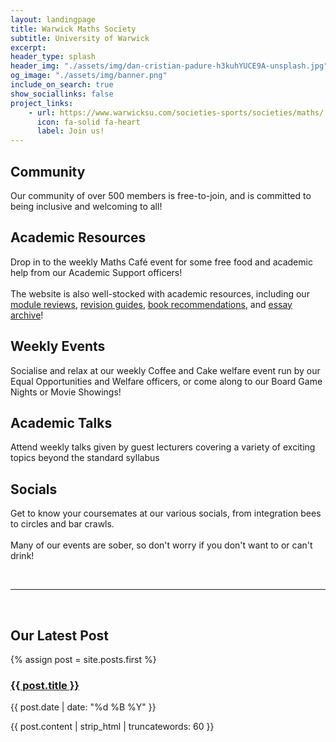 ```yaml
---
layout: landingpage
title: Warwick Maths Society
subtitle: University of Warwick
excerpt: 
header_type: splash
header_img: "./assets/img/dan-cristian-padure-h3kuhYUCE9A-unsplash.jpg"
og_image: "./assets/img/banner.png"
include_on_search: true
show_sociallinks: false
project_links:
    - url: https://www.warwicksu.com/societies-sports/societies/maths/
      icon: fa-solid fa-heart
      label: Join us!
---
```


<!-- **This site is a work-in-progress (especially this front page)**
{: .alert .alert-info .p-3 .mx-2 .mb-3} -->

<style>
body {
    background-image: url("./assets/desync/tiling-background.png");
    background-repeat: repeat;
}
</style>


<div class="text-center my-4 py-5 px-3 bg-primary rounded-lg chulapa-overlay-img">
    <p><i class="fa-solid fa-users fa-3x"></i></p>
    <h2 class="font-weight-light py-3">Community</h2>
    <p class="lead font-weight-light py-2">Our community of over 500 members is free-to-join, and is committed to being inclusive and welcoming to all!</p>
</div>

<div class="text-center my-4 py-5 px-3 bg-primary rounded-lg chulapa-overlay-img">
    <p><i class="fa-solid fa-book-bookmark fa-3x"></i></p>
    <h2 class="font-weight-light py-3">Academic Resources</h2>
    <p class="lead font-weight-light py-2">
    Drop in to the weekly <span class="font-weight-bold">Maths Café</span> event for some free food and academic help from our Academic Support officers!
    <br/>
    <br/>
    The website is also well-stocked with academic resources, including our <a href="_pages/module-reviews.md">module reviews</a>, <a href="https://drive.google.com/drive/u/3/folders/15cWYdWuzEWe67IeKdMhfGa260dhm1clE">revision guides</a>, <a href="_pages/book-reviews.md">book recommendations</a>, and <a href="_pages/essays.md">essay archive</a>!
    </p>
</div>

<div class="text-center my-4 py-5 px-3 bg-primary rounded-lg chulapa-overlay-img">
    <p><i class="fa-solid fa-mug-hot fa-3x"></i></p>
    <h2 class="font-weight-light py-3">Weekly Events</h2>
    <p class="lead font-weight-light py-2">Socialise and relax at our weekly <span class="font-weight-bold">Coffee and Cake</span> welfare event run by our Equal Opportunities and Welfare officers, or come along to our <span class="font-weight-bold">Board Game Nights</span> or <span class="font-weight-bold">Movie Showings</span>!</p>
</div>

<div class="text-center my-4 py-5 px-3 bg-primary rounded-lg chulapa-overlay-img">
    <p><i class="fas fa-solid fa-microphone-lines fa-3x"></i></p>
    <h2 class="font-weight-light  py-3">Academic Talks</h2>
    <p class="lead font-weight-light py-2">Attend weekly talks given by guest lecturers covering a variety of exciting topics beyond the standard syllabus</p>
</div>

<div class="text-center my-4 py-5 px-3 bg-primary rounded-lg chulapa-overlay-img">
    <p><i class="fa-solid fa-comments fa-3x"></i></p>
    <h2 class="font-weight-light py-3">Socials</h2>
    <p class="lead font-weight-light py-2">Get to know your coursemates at our various socials, from integration bees to circles and bar crawls.
    <br/>
    <br/>
    Many of our events are sober, so don't worry if you don't want to or can't drink!</p>
</div>

<br/>

---

<br/>

<div class="text-center my-4 py-5 px-3 bg-primary rounded-lg">
    <h2> Our Latest Post</h2>
    {% assign post = site.posts.first %}
    <a href="{{ post.url }}">
        <h3>{{ post.title }}</h3>
    </a>
    <p class="blogdate">{{ post.date | date: "%d %B %Y" }}</p>
    <p>{{ post.content | strip_html | truncatewords: 60 }}</p>
</div>